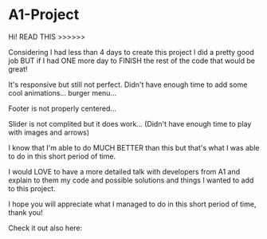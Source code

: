# A1-Project

Hi! READ THIS >>>>>>

Considering I had less than 4 days to create this project I did a pretty good job BUT if I had ONE more day to FINISH the rest of the code that would be great!

It's responsive but still not perfect. Didn't have enough time to add some cool animations... burger menu...

Footer is not properly centered...

Slider is not complited but it does work... (Didn't have enough time to play with images and arrows) 


I know that I'm able to do MUCH BETTER than this but that's what I was able to do in this short period of time.



I would LOVE to have a more detailed talk with developers from A1 and explain to them my code and possible solutions and things I wanted to add to this project.


I hope you will appreciate what I managed to do in this short period of time, thank you!


Check it out also here: 
